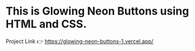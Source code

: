 # This is Glowing Neon Buttons using HTML and CSS.

Project Link 👉 https://glowing-neon-buttons-1.vercel.app/